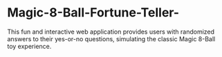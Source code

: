 # Magic-8-Ball-Fortune-Teller-
 This fun and interactive web application provides users with randomized answers to their yes-or-no questions, simulating the classic Magic 8-Ball toy experience.
